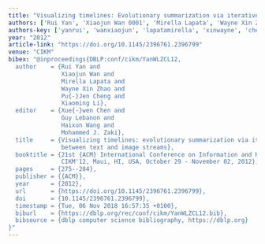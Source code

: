 ```yaml
---
title: "Visualizing timelines: Evolutionary summarization via iterative reinforcement between text and image streams"
authors: ['Rui Yan', 'Xiaojun Wan 0001', 'Mirella Lapata', 'Wayne Xin Zhao', 'Pu-Jen Cheng', 'Xiaoming Li']
authors-key: ['yanrui', 'wanxiaojun', 'lapatamirella', 'xinwayne', 'chengpujen', 'lixiaoming']
year: "2012"
article-link: "https://doi.org/10.1145/2396761.2396799"
venue: "CIKM"
bibex: "@inproceedings{DBLP:conf/cikm/YanWLZCL12,
  author    = {Rui Yan and
               Xiaojun Wan and
               Mirella Lapata and
               Wayne Xin Zhao and
               Pu{-}Jen Cheng and
               Xiaoming Li},
  editor    = {Xue{-}wen Chen and
               Guy Lebanon and
               Haixun Wang and
               Mohammed J. Zaki},
  title     = {Visualizing timelines: evolutionary summarization via iterative reinforcement
               between text and image streams},
  booktitle = {21st {ACM} International Conference on Information and Knowledge Management,
               CIKM'12, Maui, HI, USA, October 29 - November 02, 2012},
  pages     = {275--284},
  publisher = {{ACM}},
  year      = {2012},
  url       = {https://doi.org/10.1145/2396761.2396799},
  doi       = {10.1145/2396761.2396799},
  timestamp = {Tue, 06 Nov 2018 16:57:35 +0100},
  biburl    = {https://dblp.org/rec/conf/cikm/YanWLZCL12.bib},
  bibsource = {dblp computer science bibliography, https://dblp.org}
}"
---
```

